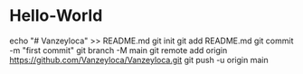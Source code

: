 # Hello-World
echo "# Vanzeyloca" >> README.md git init git add README.md git commit -m "first commit" git branch -M main git remote add origin https://github.com/Vanzeyloca/Vanzeyloca.git git push -u origin main
